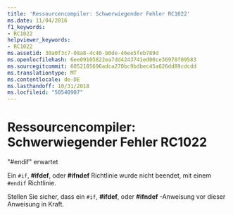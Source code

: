 ```yaml
---
title: 'Ressourcencompiler: Schwerwiegender Fehler RC1022'
ms.date: 11/04/2016
f1_keywords:
- RC1022
helpviewer_keywords:
- RC1022
ms.assetid: 30a0f3c7-08a8-4c40-b0de-46ee5feb789d
ms.openlocfilehash: 6ee09105822ea7dd4243741ed00ce36978f09583
ms.sourcegitcommit: 6052185696adca270bc9bdbec45a626dd89cdcdd
ms.translationtype: MT
ms.contentlocale: de-DE
ms.lasthandoff: 10/31/2018
ms.locfileid: "50540907"
---
```

# <a name="resource-compiler-fatal-error-rc1022"></a>Ressourcencompiler: Schwerwiegender Fehler RC1022

"#endif" erwartet

Ein `#if`, **#ifdef**, oder **#ifndef** Richtlinie wurde nicht beendet, mit einem `#endif` Richtlinie.

Stellen Sie sicher, dass ein `#if`, **#ifdef**, oder **#ifndef** -Anweisung vor dieser Anweisung in Kraft.